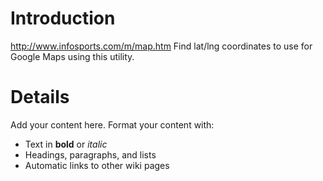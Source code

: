 # Introduction #

http://www.infosports.com/m/map.htm Find lat/lng coordinates to use for Google Maps using this utility.


# Details #

Add your content here.  Format your content with:
  * Text in **bold** or _italic_
  * Headings, paragraphs, and lists
  * Automatic links to other wiki pages
